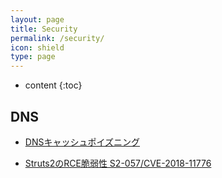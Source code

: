 ```yaml
---
layout: page
title: Security
permalink: /security/
icon: shield
type: page
---
```


* content
{:toc}

## DNS

* [DNSキャッシュポイズニング](dns_cache_poizoning)

* [Struts2のRCE脆弱性 S2-057/CVE-2018-11776](cve201811776)
